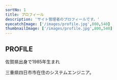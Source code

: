 ```yaml
---
sortNo: 1
title: プロフィール
description: 'サイト管理者のプロフィールです。'
eyecatchImage: ['/images/profile.jpg',800,540]
thumbnailImage: ['/images/profile.jpg',800,540]
---
```


## PROFILE

佐賀県出身で1985年生まれ

三重県四日市市在住のシステムエンジニア。

<!--

主な言語は、今はJavaScript/CSSなど。昔は、Java/Servlet/JSPも触ってました。

個人では、Andorid(Kotlin)、PHP、Ruby、Vue.js、Bootstrap4、Docker、RaspberryPiなどなどを、使います。

現職場（Sler系）の技術への乗り遅れと、ユーザや開発者の視点ではない今の環境を変えたくて、Web系に転職を試みています。

現職でも、よりよいシステム構成やプログラミング・設計の提案を積極的に行っています。

今後は、今まで以上に空いた時間で勉強に励みながら、活動したいと考えブログを構築しました。

来年の年始頃には第一子が生まれる予定ですが、頑張って更新します。

-->